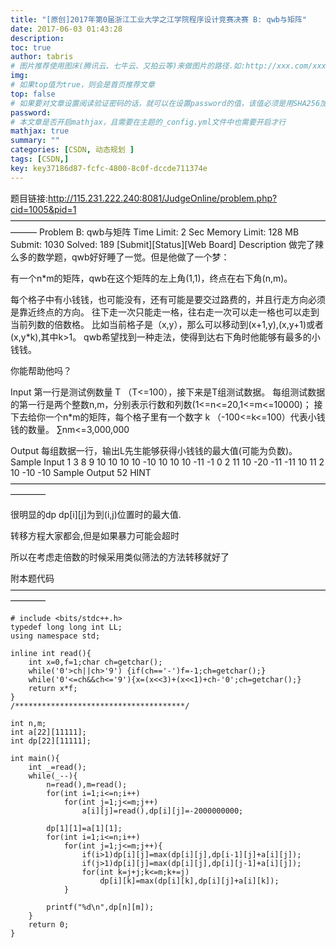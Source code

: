 ```yaml
---
title: "[原创]2017年第0届浙江工业大学之江学院程序设计竞赛决赛 B: qwb与矩阵"
date: 2017-06-03 01:43:28
description:
toc: true
author: tabris
# 图片推荐使用图床(腾讯云、七牛云、又拍云等)来做图片的路径.如:http://xxx.com/xxx.jpg
img:
# 如果top值为true，则会是首页推荐文章
top: false
# 如果要对文章设置阅读验证密码的话，就可以在设置password的值，该值必须是用SHA256加密后的密码，防止被他人识破
password:
# 本文章是否开启mathjax，且需要在主题的_config.yml文件中也需要开启才行
mathjax: true
summary: ""
categories: [CSDN, 动态规划 ]
tags: [CSDN,]
key: key37186d87-fcfc-4800-8c0f-dccde711374e
---
```


题目链接:http://115.231.222.240:8081/JudgeOnline/problem.php?cid=1005&pid=1
———————————————————————————————————————
Problem B: qwb与矩阵
Time Limit: 2 Sec  Memory Limit: 128 MB
Submit: 1030  Solved: 189
[Submit][Status][Web Board]
Description
做完了辣么多的数学题，qwb好好睡了一觉。但是他做了一个梦：

有一个n*m的矩阵，qwb在这个矩阵的左上角(1,1)，终点在右下角(n,m)。

每个格子中有小钱钱，也可能没有，还有可能是要交过路费的，并且行走方向必须是靠近终点的方向。
往下走一次只能走一格，往右走一次可以走一格也可以走到当前列数的倍数格。
比如当前格子是（x,y），那么可以移动到(x+1,y),(x,y+1)或者(x,y*k),其中k>1。
qwb希望找到一种走法，使得到达右下角时他能够有最多的小钱钱。

你能帮助他吗？

Input
第一行是测试例数量 T （T<=100），接下来是T组测试数据。
每组测试数据的第一行是两个整数n,m，分别表示行数和列数(1<=n<=20,1<=m<=10000)；
接下去给你一个n*m的矩阵，每个格子里有一个数字 k （-100<=k<=100）代表小钱钱的数量。 ∑nm<=3,000,000

Output
每组数据一行，输出L先生能够获得小钱钱的最大值(可能为负数)。
Sample Input
1
3 8
9 10 10 10 10 -10 10 10
10 -11 -1 0 2 11 10 -20
-11 -11 10 11 2 10 -10 -10
Sample Output
52
HINT
————————————————————————————————————————

很明显的dp
dp[i][j]为到(i,j)位置时的最大值.

转移方程大家都会,但是如果暴力可能会超时

所以在考虑走倍数的时候采用类似筛法的方法转移就好了

附本题代码
————————————————————————————————————————
```
# include <bits/stdc++.h>
typedef long long int LL;
using namespace std;

inline int read(){
    int x=0,f=1;char ch=getchar();
    while('0'>ch||ch>'9') {if(ch=='-')f=-1;ch=getchar();}
    while('0'<=ch&&ch<='9'){x=(x<<3)+(x<<1)+ch-'0';ch=getchar();}
    return x*f;
}
/**************************************/

int n,m;
int a[22][11111];
int dp[22][11111];

int main(){
    int _=read();
    while(_--){
        n=read(),m=read();
        for(int i=1;i<=n;i++)
            for(int j=1;j<=m;j++)
                a[i][j]=read(),dp[i][j]=-2000000000;

        dp[1][1]=a[1][1];
        for(int i=1;i<=n;i++)
            for(int j=1;j<=m;j++){
                if(i>1)dp[i][j]=max(dp[i][j],dp[i-1][j]+a[i][j]);
                if(j>1)dp[i][j]=max(dp[i][j],dp[i][j-1]+a[i][j]);
                for(int k=j+j;k<=m;k+=j)
                    dp[i][k]=max(dp[i][k],dp[i][j]+a[i][k]);
            }

        printf("%d\n",dp[n][m]);
    }
    return 0;
}
```